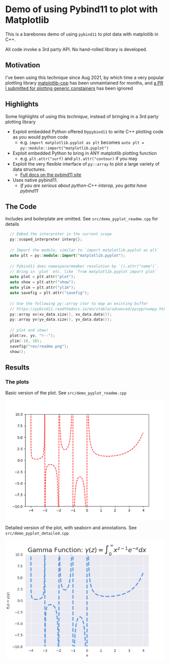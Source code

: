 <!--
 Copyright (c) 2022 hs293go
 
 This software is released under the MIT License.
 https://opensource.org/licenses/MIT
-->

# Demo of using Pybind11 to plot with Matplotlib

This is a barebones demo of using `pybind11` to plot data with matplotlib in C++.

All code invoke a 3rd party API. No hand-rolled library is developed.

## Motivation

I've been using this technique since Aug 2021, by which time a very popular plottling library [matplotlib-cpp](https://github.com/lava/matplotlib-cpp) has been unmaintained for months, and [a PR I submitted for plotting generic constainers](https://github.com/lava/matplotlib-cpp/pull/276) has been ignored

## Highlights

Some highlights of using this *technique*, instead of bringing in a 3rd party plotting library

- Exploit embedded Python offered by`pybind11` to write C++ plotting code as you would python code
  - e.g. `import matplotlib.pyplot as plt` becomes `auto plt = py::module::import("matplotlib.pyplot")`
- Exploit embedded Python to bring in ANY matplotlib plotting function
  - e.g. `plt.attr("surf)` and `plt.attr("contour)` if you may
- Exploit the very flexible interface of `py::array` to plot a large variety of data structures.
  - [Full docs on the pybind11 site](https://pybind11.readthedocs.io/en/stable/advanced/pycpp/numpy.html)
- Uses native pybind11.
  - *If you are serious about python-C++ interop, you gotta have pybind11*

## The Code

Includes and boilerplate are omitted. See `src/demo_pyplot_readme.cpp` for details

``` C++
  // Embed the interpreter in the current scope
  py::scoped_interpreter interp{};

  // Import the module, similar to `import matplotlib.pyplot as plt`
  auto plt = py::module::import("matplotlib.pyplot");

  // Pybind11 does namespace/member resolution by `().attr("name")`.
  // Bring in `plot` etc. like `from matplotlib.pyplot import plot`
  auto plot = plt.attr("plot");
  auto show = plt.attr("show");
  auto ylim = plt.attr("ylim");
  auto savefig = plt.attr("savefig");

  // Use the following py::array ctor to map an existing buffer
  // https://pybind11.readthedocs.io/en/stable/advanced/pycpp/numpy.html
  py::array xv(xv_data.size(), xv_data.data());
  py::array yv(yv_data.size(), yv_data.data());

  // plot and show!
  plot(xv, yv, "r--");
  ylim(-10, 10);
  savefig("res/readme.png");
  show();
```

## Results

### The plots

Basic version of the plot. See `src/demo_pyplot_readme.cpp`

![Basic Plotting](res/readme.png)

Detailed version of the plot, with seaborn and annotations. See `src/demo_pyplot_detailed.cpp`

![Detailed Plotting](res/detailed.png)
